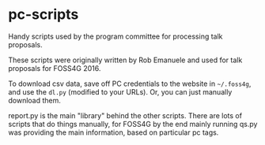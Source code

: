# pc-scripts
Handy scripts used by the program committee for processing talk proposals.

These scripts were originally written by Rob Emanuele and used for talk proposals for FOSS4G 2016. 

To download csv data, save off PC credentials to the website in `~/.foss4g`, and use the `dl.py` (modified to your URLs).
Or, you can just manually download them.

report.py is the main "library" behind the other scripts.
There are lots of scripts that do things manually, for FOSS4G by the end mainly running qs.py was providing the main information, based on particular pc tags.
